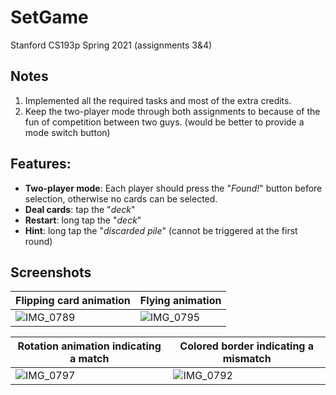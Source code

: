 # SetGame
Stanford CS193p Spring 2021 (assignments 3&amp;4)

## Notes

1. Implemented all the required tasks and most of the extra credits.
2. Keep the two-player mode through both assignments to because of the fun of competition between two guys. (would be better to provide a mode switch button)

## Features:
* **Two-player mode**: Each player should press the "_Found!_" button before selection, otherwise no cards can be selected.
* **Deal cards**: tap the "_deck_"
* **Restart**: long tap the "_deck_"
* **Hint**: long tap the "_discarded pile_" (cannot be triggered at the first round)

## Screenshots

| Flipping card animation | Flying animation |
| ----------- | ----------- |
| ![IMG_0789](https://user-images.githubusercontent.com/12323189/133928647-80dc50b7-26d1-485a-b8ee-0a48a3c6a564.PNG) | ![IMG_0795](https://user-images.githubusercontent.com/12323189/133928825-6f48b253-c087-4073-beaa-6e7e4916ced3.PNG) |

| Rotation animation indicating a match | Colored border indicating a mismatch |
| ----------- | ----------- |
| ![IMG_0797](https://user-images.githubusercontent.com/12323189/133928889-77812261-a8da-48ec-a6fc-58b3b3bd6c4d.PNG) | ![IMG_0792](https://user-images.githubusercontent.com/12323189/133928916-8c161f59-2623-47f4-b3fc-86e8e8a0fcb4.PNG) |
